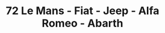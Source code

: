 ---
title: "72 Le Mans - Fiat - Jeep - Alfa Romeo - Abarth"
url: /le-mans/72-le-mans-fiat-jeep-alfa-romeo-abarth/
shop: voiture
---
